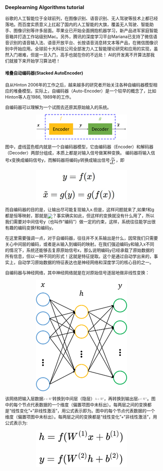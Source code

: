 ### Deeplearning Algorithms tutorial
谷歌的人工智能位于全球前列，在图像识别、语音识别、无人驾驶等技术上都已经落地。而百度实质意义上扛起了国内的人工智能的大旗，覆盖无人驾驶、智能助手、图像识别等许多层面。苹果业已开始全面拥抱机器学习，新产品进军家庭智能音箱并打造工作站级别Mac。另外，腾讯的深度学习平台Mariana已支持了微信语音识别的语音输入法、语音开放平台、长按语音消息转文本等产品，在微信图像识别中开始应用。全球前十大科技公司全部发力人工智能理论研究和应用的实现，虽然入门艰难，但是一旦入门，高手也就在你的不远处！
AI的开发离不开算法那我们就接下来开始学习算法吧！

#### 堆叠自动编码器(Stacked AutoEncoder)

自从Hinton 2006年的工作之后，越来越多的研究者开始关注各种自编码器模型相应的堆叠模型。实际上，自编码器（Auto-Encoder）是一个较早的概念了，比如Hinton等人在1986, 1989年的工作。

自编码器可以理解为一个试图去还原其原始输入的系统。
<p align="center">
<img width="300" align="center" src="../../images/373.jpg" />
</p>

图中，虚线蓝色框内就是一个自编码器模型，它由编码器（Encoder）和解码器（Decoder）两部分组成，本质上都是对输入信号做某种变换。
编码器将输入信号x变换成编码信号y，而解码器将编码y转换成输出信号<img width="20" align="center" src="../../images/374.jpg" />，即
<p align="center">
<img width="300" align="center" src="../../images/375.jpg" />
</p>

而自编码器的目的是，让输出尽可能复现输入x.但是，这样问题就来了,如果f和g都是恒等映射，那就是<img width="100" align="center" src="../../images/376.jpg" />？事实确实如此，但这样的变换就没有什么用了，所以我们需要对中间信号y（也叫作“编码”）做一定的约束，这样，系统往往能学出很有趣的编码变换f和编码y。

在这里需要强调一点，对于自编码器，往往并不关系输出是什么，因常我们只需要关心中间层的编码，或者是从输入到编码的映射。在我们强迫编码y和输入x不同的情况下，系统还能够去复原原始信号x，那么说明编码y已经承载了原始数据的所有信息，但以一种不同的形式！这就是特征提取。这个是通过自动学出来的，事实上，自动学习原始数据的特征表达也是神经网络和深度学习的核心目的之一。

自编码器与神经网络，其中神经网络就是在对原始信号逐层地做非线性变换：

<p align="center">
<img width="300" align="center" src="../../images/377.jpg" />
</p>

该网络把输入层数据<img width="30" align="center" src="../../images/378.jpg" />转换到中间层（隐层）<img width="30" align="center" src="../../images/379.jpg" />，再转换到输出层<img width="30" align="center" src="../../images/380.jpg" />。图中的每个节点代表数据的一个维度（偏置项图中未标出）。每两层之间的变换都是“线性变化”+“非线性激活”，用公式表示即为。图中的每个节点代表数据的一个维度（偏置项图中未标出）。每两层之间的变换都是“线性变化”+“非线性激活”，用公式表示为:
<p align="center">
<img width="300" align="center" src="../../images/381.jpg" />
</p>
